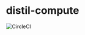 # distil-compute

![CircleCI](https://circleci.com/gh/unchartedsoftware/distil-compute.svg?style=svg&circle-token=440a62840d79d910d1ad47db988efc0e83861ef3)
